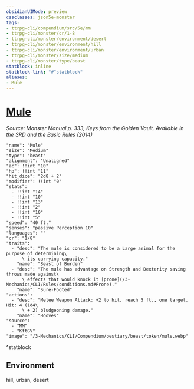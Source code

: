```yaml
---
obsidianUIMode: preview
cssclasses: json5e-monster
tags:
- ttrpg-cli/compendium/src/5e/mm
- ttrpg-cli/monster/cr/1-8
- ttrpg-cli/monster/environment/desert
- ttrpg-cli/monster/environment/hill
- ttrpg-cli/monster/environment/urban
- ttrpg-cli/monster/size/medium
- ttrpg-cli/monster/type/beast
statblock: inline
statblock-link: "#^statblock"
aliases:
- Mule
---
```

# [Mule](3-Mechanics\CLI\Compendium\bestiary\beast/mule.md)
*Source: Monster Manual p. 333, Keys from the Golden Vault. Available in the <span title='Systems Reference Document (5.1)'>SRD</span> and the Basic Rules (2014)*  

```statblock
"name": "Mule"
"size": "Medium"
"type": "beast"
"alignment": "Unaligned"
"ac": !!int "10"
"hp": !!int "11"
"hit_dice": "2d8 + 2"
"modifier": !!int "0"
"stats":
  - !!int "14"
  - !!int "10"
  - !!int "13"
  - !!int "2"
  - !!int "10"
  - !!int "5"
"speed": "40 ft."
"senses": "passive Perception 10"
"languages": ""
"cr": "1/8"
"traits":
  - "desc": "The mule is considered to be a Large animal for the purpose of determining\
      \ its carrying capacity."
    "name": "Beast of Burden"
  - "desc": "The mule has advantage on Strength and Dexterity saving throws made against\
      \ effects that would knock it [prone](/3-Mechanics/CLI/Rules/conditions.md#Prone)."
    "name": "Sure-Footed"
"actions":
  - "desc": "Melee Weapon Attack: +2 to hit, reach 5 ft., one target. Hit: 4 (1d4\
      \ + 2) bludgeoning damage."
    "name": "Hooves"
"source":
  - "MM"
  - "KftGV"
"image": "/3-Mechanics/CLI/Compendium/bestiary/beast/token/mule.webp"
```
^statblock

## Environment

hill, urban, desert